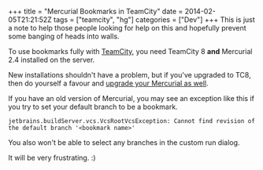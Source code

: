 +++
title = "Mercurial Bookmarks in TeamCity"
date = 2014-02-05T21:21:52Z
tags = ["teamcity", "hg"]
categories = ["Dev"]
+++
This is just a note to help those people looking for help on this and hopefully prevent some banging of heads into walls.

To use bookmarks fully with [TeamCity][tc], you need TeamCity 8 **and** Mercurial 2.4 installed on the server.

New installations shouldn't have a problem, but if you've upgraded to TC8, then do yourself a favour and [upgrade your Mercurial as well][hg].

If you have an old version of Mercurial, you may see an exception like this if you try to set your default branch to be a bookmark.

```
jetbrains.buildServer.vcs.VcsRootVcsException: Cannot find revision of the default branch '<bookmark name>'
```

You also won't be able to select any branches in the custom run dialog.

It will be very frustrating. :)

[tc]: http://www.jetbrains.com/teamcity/
[hg]: http://mercurial.selenic.com/downloads/